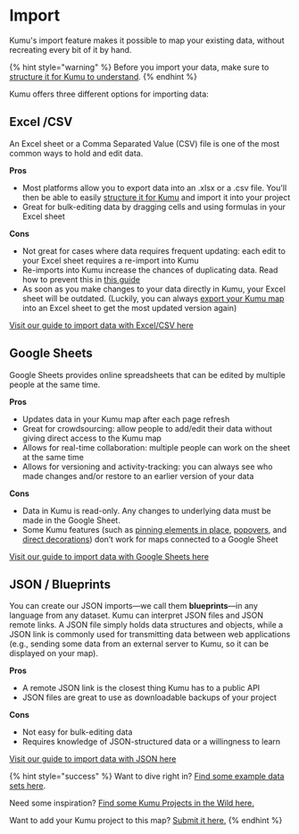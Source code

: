# Import

Kumu's import feature makes it possible to map your existing data, without recreating every bit of it by hand.&#x20;

{% hint style="warning" %}
Before you import your data, make sure to [structure it for Kumu to understand](import.md).
{% endhint %}

Kumu offers three different options for importing data:&#x20;

## **Excel /CSV**&#x20;

An Excel sheet or a Comma Separated Value (CSV) file is one of the most common ways to hold and edit data. &#x20;

**Pros**

* Most platforms allow you to export data into an .xlsx or a .csv file. You'll then be able to easily [structure it for Kumu](import.md) and import it into your project
* Great for bulk-editing data by dragging cells and using formulas in your Excel sheet

**Cons**&#x20;

* Not great for cases where data requires frequent updating: each edit to your Excel sheet requires a re-import into Kumu
* Re-imports into Kumu increase the chances of duplicating data. Read how to prevent this in [this guide](../../faq/how-do-I-avoid-duplicating-data.md)
* As soon as you make changes to your data directly in Kumu, your Excel sheet will be outdated. (Luckily, you can always [export your Kumu map](../export.md) into an Excel sheet to get the most updated version again)

[Visit our guide to import data with Excel/CSV here](excel-csv.md)

## **Google Sheets**

Google Sheets provides online spreadsheets that can be edited by multiple people at the same time.&#x20;

**Pros**

* Updates data in your Kumu map after each page refresh
* Great for crowdsourcing: allow people to add/edit their data without giving direct access to the Kumu map
* Allows for real-time collaboration: multiple people can work on the sheet at the same time
* Allows for versioning and activity-tracking: you can always see who made changes and/or restore to an earlier version of your data

&#x20;**Cons**

* Data in Kumu is read-only. Any changes to underlying data must be made in the Google Sheet.&#x20;
* Some Kumu features (such as [pinning elements in place](../../faq/how-do-keep-elements-from-moving.md), [popovers](../popovers.md), and [direct decorations](../direct-decorations.md)) don’t work for maps connected to a Google Sheet

[Visit our guide to import data with Google Sheets here](google-sheets.md)

## **JSON / Blueprints**

You can create our JSON imports—we call them **blueprints**—in any language from any dataset. Kumu can interpret JSON files and JSON remote links. A JSON file simply holds data structures and objects, while a JSON link is commonly used for transmitting data between web applications (e.g., sending some data from an external server to Kumu, so it can be displayed on your map).&#x20;

**Pros**

* A remote JSON link is the closest thing Kumu has to a public API
* JSON files are great to use as downloadable backups of your project

**Cons**

* Not easy for bulk-editing data
* Requires knowledge of JSON-structured data or a willingness to learn

[Visit our guide to import data with JSON here](blueprints.md)

{% hint style="success" %}
Want to dive right in? [Find some example data sets here](https://drive.google.com/drive/folders/1\_xoIFJ2snCcxta1Fw8AwrxWCe5YlKXCW?usp=sharing).

Need some inspiration? [Find some Kumu Projects in the Wild here.](https://kumu.io/kumu/projects-in-the-wild#projects-in-the-wild)&#x20;

Want to add your Kumu project to this map? [Submit it here.](https://form.typeform.com/to/aUUuSLnj)&#x20;
{% endhint %}
